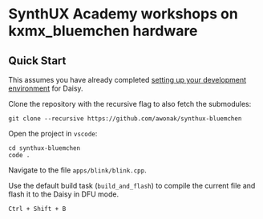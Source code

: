 # SynthUX Academy workshops on kxmx_bluemchen hardware

## Quick Start

This assumes you have already completed [setting up your development environment](https://github.com/electro-smith/DaisyWiki/wiki/1.-Setting-Up-Your-Development-Environment) for Daisy.

Clone the repository with the recursive flag to also fetch the submodules:

```shell
git clone --recursive https://github.com/awonak/synthux-bluemchen
```

Open the project in `vscode`:

```shell
cd synthux-bluemchen
code .
```

Navigate to the file `apps/blink/blink.cpp`.

Use the default build task (`build_and_flash`) to compile the current file and flash it to the Daisy in DFU mode.

```plaintext
Ctrl + Shift + B
```

